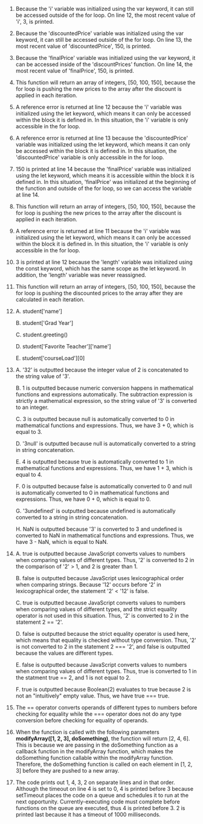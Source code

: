 1. Because the 'i' variable was initialized using the var keyword, it can still be accessed outside of the for loop. On line 12, the most recent value of 'i', 3, is printed.
2. Because the 'discountedPrice' variable was initialized using the var keyword, it can still be accessed outside of the for loop. On line 13, the most recent value of 'discountedPrice', 150, is printed.
3. Because the 'finalPrice' variable was initialized using the var keyword, it can be accessed inside of the 'discountPrices' function. On line 14, the most recent value of 'finalPrice', 150, is printed.
4. This function will return an array of integers, [50, 100, 150], because the for loop is pushing the new prices to the array after the discount is applied in each iteration.
5. A reference error is returned at line 12 because the 'i' variable was initialized using the let keyword, which means it can only be accessed within the block it is defined in. In this situation, the 'i' variable is only accessible in the for loop.
6. A reference error is returned at line 13 because the 'discountedPrice' variable was initialized using the let keyword, which means it can only be accessed within the block it is defined in. In this situation, the 'discountedPrice' variable is only accessible in the for loop.
7. 150 is printed at line 14 because the 'finalPrice' variable was initialized using the let keyword, which means it is accessible within the block it is defined in. In this situation, 'finalPrice' was initialized at the beginning of the function and outside of the for loop, so we can access the variable at line 14.
8. This function will return an array of integers, [50, 100, 150], because the for loop is pushing the new prices to the array after the discount is applied in each iteration.
9. A reference error is returned at line 11 because the 'i' variable was initialized using the let keyword, which means it can only be accessed within the block it is defined in. In this situation, the 'i' variable is only accessible in the for loop.
10. 3 is printed at line 12 because the 'length' variable was initialized using the const keyword, which has the same scope as the let keyword. In addition, the 'length' variable was never reassigned.
11. This function will return an array of integers, [50, 100, 150], because the for loop is pushing the discounted prices to the array after they are calculated in each iteration.
12. A. student['name']
    
    B. student['Grad Year']

    C. student.greeting()

    D. student['Favorite Teacher']['name']

    E. student['courseLoad'][0]
13. A. '32' is outputted because the integer value of 2 is concatenated to the string value of '3'.
    
    B. 1 is outputted because numeric conversion happens in mathematical functions and expressions automatically. The subtraction expression is strictly a mathematical expression, so the string value of '3' is converted to an integer.

    C. 3 is outputted because null is automatically converted to 0 in mathematical functions and expressions. Thus, we have 3 + 0, which is equal to 3.

    D. '3null' is outputted because null is automatically converted to a string in string concatenation.

    E. 4 is outputted because true is automatically converted to 1 in mathematical functions and expressions. Thus, we have 1 + 3, which is equal to 4.

    F. 0 is outputted because false is automatically converted to 0 and null is automatically converted to 0 in mathematical functions and expressions. Thus, we have 0 + 0, which is equal to 0.

    G. '3undefined' is outputted because undefined is automatically converted to a string in string concatenation.

    H. NaN is outputted because '3' is converted to 3 and undefined is converted to NaN in mathematical functions and expressions. Thus, we have 3 - NaN, which is equal to NaN.
14. A. true is outputted because JavaScript converts values to numbers when comparing values of different types. Thus, '2' is converted to 2 in the comparison of '2' > 1, and 2 is greater than 1.
    
    B. false is outputted because JavaScript uses lexicographical order when comparing strings. Because '12' occurs before '2' in lexicographical order, the statement '2' < '12' is false.

    C. true is outputted because JavaScript converts values to numbers when comparing values of different types, and the strict equality operator is not used in this situation. Thus, '2' is converted to 2 in the statement 2 == '2'.

    D. false is outputted because the strict equality operator is used here, which means that equality is checked without type conversion. Thus, '2' is not converted to 2 in the statement 2 === '2', and false is outputted because the values are different types.

    E. false is outputted because JavaScript converts values to numbers when comparing values of different types. Thus, true is converted to 1 in the statment true == 2, and 1 is not equal to 2.

    F. true is outputted because Boolean(2) evaluates to true because 2 is not an "intuitively" empty value. Thus, we have true === true.
15. The == operator converts operands of different types to numbers before checking for equality while the === operator does not do any type conversion before checking for equality of operands.
17. When the function is called with the following parameters **modifyArray([1, 2, 3], doSomething)**, the function will return [2, 4, 6]. This is because we are passing in the doSomething function as a callback function in the modifyArray function, which makes the doSomething function callable within the modifyArray function. Therefore, the doSomething function is called on each element in [1, 2, 3] before they are pushed to a new array.
19. The code prints out 1, 4, 3, 2 on separate lines and in that order. Although the timeout on line 4 is set to 0, 4 is printed before 3 because setTimeout places the code on a queue and schedules it to run at the next opportunity. Currently-executing code must complete before functions on the queue are executed, thus 4 is printed before 3. 2 is printed last because it has a timeout of 1000 milliseconds.